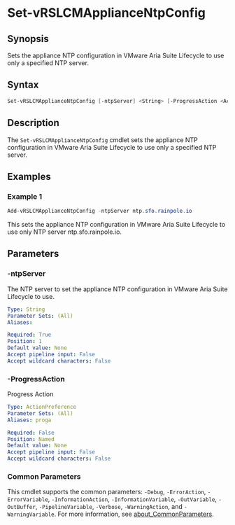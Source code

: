 # Set-vRSLCMApplianceNtpConfig

## Synopsis

Sets the appliance NTP configuration in VMware Aria Suite Lifecycle to use only a specified NTP server.

## Syntax

```powershell
Set-vRSLCMApplianceNtpConfig [-ntpServer] <String> [-ProgressAction <ActionPreference>] [<CommonParameters>]
```

## Description

The `Set-vRSLCMApplianceNtpConfig` cmdlet sets the appliance NTP configuration in VMware Aria Suite Lifecycle to use only a specified NTP server.

## Examples

### Example 1

```powershell
Add-vRSLCMApplianceNtpConfig -ntpServer ntp.sfo.rainpole.io
```

This sets the appliance NTP configuration in VMware Aria Suite Lifecycle to use only NTP server ntp.sfo.rainpole.io.

## Parameters

### -ntpServer

The NTP server to set the appliance NTP configuration in VMware Aria Suite Lifecycle to use.

```yaml
Type: String
Parameter Sets: (All)
Aliases:

Required: True
Position: 1
Default value: None
Accept pipeline input: False
Accept wildcard characters: False
```

### -ProgressAction

Progress Action

```yaml
Type: ActionPreference
Parameter Sets: (All)
Aliases: proga

Required: False
Position: Named
Default value: None
Accept pipeline input: False
Accept wildcard characters: False
```

### Common Parameters

This cmdlet supports the common parameters: `-Debug`, `-ErrorAction`, `-ErrorVariable`, `-InformationAction`, `-InformationVariable`, `-OutVariable`, `-OutBuffer`, `-PipelineVariable`, `-Verbose`, `-WarningAction`, and `-WarningVariable`. For more information, see [about_CommonParameters](http://go.microsoft.com/fwlink/?LinkID=113216).
